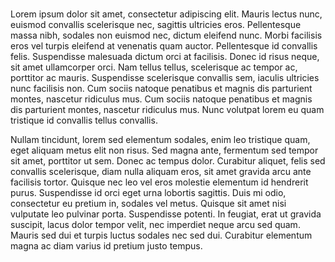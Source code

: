 # 

Lorem ipsum dolor sit amet, consectetur adipiscing elit. Mauris lectus nunc, euismod convallis scelerisque nec, sagittis ultricies eros. Pellentesque massa nibh, sodales non euismod nec, dictum eleifend nunc. Morbi facilisis eros vel turpis eleifend at venenatis quam auctor. Pellentesque id convallis felis. Suspendisse malesuada dictum orci at facilisis. Donec id risus neque, sit amet ullamcorper orci. Nam tellus tellus, scelerisque ac tempor ac, porttitor ac mauris. Suspendisse scelerisque convallis sem, iaculis ultricies nunc facilisis non. Cum sociis natoque penatibus et magnis dis parturient montes, nascetur ridiculus mus. Cum sociis natoque penatibus et magnis dis parturient montes, nascetur ridiculus mus. Nunc volutpat lorem eu quam tristique id convallis tellus convallis.

Nullam tincidunt, lorem sed elementum sodales, enim leo tristique quam, eget aliquam metus elit non risus. Sed magna ante, fermentum sed tempor sit amet, porttitor ut sem. Donec ac tempus dolor. Curabitur aliquet, felis sed convallis scelerisque, diam nulla aliquam eros, sit amet gravida arcu ante facilisis tortor. Quisque nec leo vel eros molestie elementum id hendrerit purus. Suspendisse id orci eget urna lobortis sagittis. Duis mi odio, consectetur eu pretium in, sodales vel metus. Quisque sit amet nisi vulputate leo pulvinar porta. Suspendisse potenti. In feugiat, erat ut gravida suscipit, lacus dolor tempor velit, nec imperdiet neque arcu sed quam. Mauris sed dui et turpis luctus sodales nec sed dui. Curabitur elementum magna ac diam varius id pretium justo tempus.